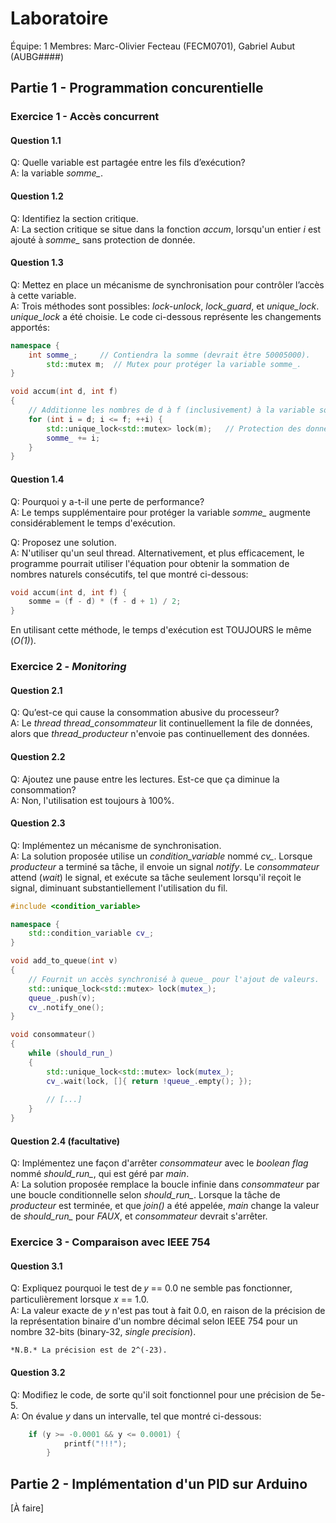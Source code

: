 # Laboratoire

Équipe: 1
Membres: Marc-Olivier Fecteau (FECM0701), Gabriel Aubut (AUBG####)

## Partie 1 - Programmation concurentielle

### Exercice 1 - Accès concurrent

#### Question 1.1

Q:	Quelle variable est partagée entre les fils d’exécution?  
A:	la variable *somme_*.

#### Question 1.2

Q:	Identifiez la section critique.  
A:	La section critique se situe dans la fonction *accum*, lorsqu'un entier *i* est ajouté à 
	*somme_* sans protection de donnée.

#### Question 1.3

Q:	Mettez en place un mécanisme de synchronisation pour contrôler l’accès à cette variable.  
A:	Trois méthodes sont possibles: *lock-unlock*, *lock_guard*, et *unique_lock*. *unique_lock* 
	a été choisie. Le code ci-dessous représente les changements apportés:

```cpp
namespace {
	int somme_;     // Contiendra la somme (devrait être 50005000).
    	std::mutex m;  // Mutex pour protéger la variable somme_.
}

void accum(int d, int f)
{
    // Additionne les nombres de d à f (inclusivement) à la variable somme_.
    for (int i = d; i <= f; ++i) {
        std::unique_lock<std::mutex> lock(m);	// Protection des donnees avec unique_lock
        somme_ += i;
    }
}
```

#### Question 1.4

Q:	Pourquoi y a-t-il une perte de performance?  
A:	Le temps supplémentaire pour protéger la variable *somme_* augmente considérablement le 
	temps d'exécution.

Q:	Proposez une solution.  
A:	N'utiliser qu'un seul thread. Alternativement, et plus efficacement, le programme pourrait 
	utiliser l'équation pour obtenir la sommation de nombres naturels consécutifs, tel que montré 
	ci-dessous:

```cpp
void accum(int d, int f) {
	somme = (f - d) * (f - d + 1) / 2;
}
```

En utilisant cette méthode, le temps d'exécution est TOUJOURS le même (*O(1)*).

### Exercice 2 - *Monitoring*

#### Question 2.1

Q:	Qu’est-ce qui cause la consommation abusive du processeur?  
A:	Le *thread thread_consommateur* lit continuellement la file de données, 
	alors que *thread_producteur* n'envoie pas continuellement des données.

#### Question 2.2

Q:	Ajoutez une pause entre les lectures. Est-ce que ça diminue la consommation?  
A:	Non, l'utilisation est toujours à 100%.

#### Question 2.3

Q:	Implémentez un mécanisme de synchronisation.  
A:	La solution proposée utilise un *condition_variable* nommé *cv_*. Lorsque *producteur* a terminé 
	sa tâche, il envoie un signal *notify*. Le *consommateur* attend (*wait*) le signal, et exécute 
	sa tâche seulement lorsqu'il reçoit le signal, diminuant substantiellement l'utilisation du fil.

```cpp
#include <condition_variable>

namespace {
    std::condition_variable cv_;
}

void add_to_queue(int v)
{
    // Fournit un accès synchronisé à queue_ pour l'ajout de valeurs.
    std::unique_lock<std::mutex> lock(mutex_);
    queue_.push(v);
    cv_.notify_one();
}

void consommateur()
{
    while (should_run_)
    {
        std::unique_lock<std::mutex> lock(mutex_);
        cv_.wait(lock, []{ return !queue_.empty(); });
       	
       	// [...]
    }
}
```

#### Question 2.4 (facultative)

Q:	Implémentez une façon d'arrêter *consommateur* avec le *boolean flag* nommé *should_run_*, qui est 
	géré par *main*.  
A:	La solution proposée remplace la boucle infinie dans *consommateur* par une boucle conditionnelle 
	selon *should_run_*. Lorsque la tâche de *producteur* est terminée, et que *join()* a été appelée, 
	*main* change la valeur de *should_run_* pour *FAUX*, et *consommateur* devrait s'arrêter.

### Exercice 3 - Comparaison avec IEEE 754

#### Question 3.1

Q:	Expliquez pourquoi le test de 𝑦 == 0.0 ne semble pas fonctionner, particulièrement lorsque
	𝑥 == 1.0.  
A:	La valeur exacte de *y* n'est pas tout à fait 0.0, en raison de la précision de la représentation 
	binaire d'un nombre décimal selon IEEE 754 pour un nombre 32-bits (binary-32, *single precision*).  
	
	*N.B.* La précision est de 2^(-23).

#### Question 3.2

Q:	Modifiez le code, de sorte qu'il soit fonctionnel pour une précision de 5e-5.  
A:	On évalue *y* dans un intervalle, tel que montré ci-dessous:

```cpp
	if (y >= -0.0001 && y <= 0.0001) {                           
            printf("!!!");                        
        }
```

## Partie 2 - Implémentation d'un PID sur Arduino

\[À faire\]
